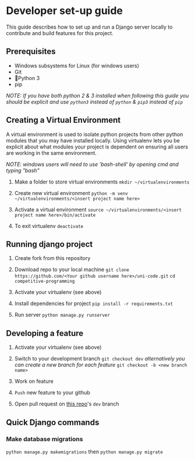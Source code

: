 # Developer set-up guide

This guide describes how to set up and run a Django server locally to contribute and build features for this project.


## Prerequisites
- Windows subsystems for Linux (for windows users)
- Git
- 🐍Python 3
- pip

_NOTE: If you have both python 2 & 3 installed when following this guide you should be explicit and use `python3` instead of `python` & `pip3` instead of `pip`_



## Creating a Virtual Environment

   A virtual environment is used to isolate python projects from other python modules that you may have installed locally. 
   Using virtualenv lets you be explicit about what modules your project is dependent on ensuring all users are working in the same environment.

_NOTE: windows users will need to use 'bash-shell' by opening cmd and typing "bash"_   

1. Make a folder to store virtual environments
`mkdir ~/virtualenvironments`

2. Create new virtual environment
`python -m venv ~/virtualenvironments/<insert project name here>`

3. Activate a virtual environment
`source ~/virtualenvironments/<insert project name here>/bin/activate`

4. To exit virtualenv
`deactivate`


## Running django project

1. Create fork from this repository

2. Download repo to your local machine
`git clone https://github.com/<Your github username here>/uni-code.git`
`cd competitive-programming`

3. Activate your virtualenv (see above)

4. Install dependencies for project
`pip install -r requirements.txt`

5. Run server
`python manage.py runserver`


## Developing a feature 

1. Activate your virtualenv (see above)

2. Switch to your development branch 
`git checkout dev`
_alternatively you can create a new branch for each feature_
`git checkout -b <new branch name>`

3. Work on feature

4. `Push` new feature to your github

5. Open pull request on [this repo](https://github.com/johnpaulkiser/uni-code)'s `dev` branch


## Quick Django commands
### Make database migrations
`python manage.py makemigrations` then `python manage.py migrate`

